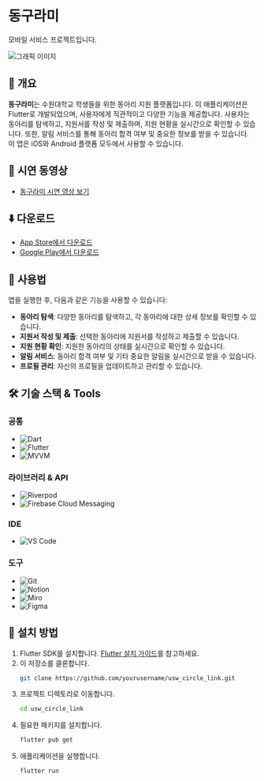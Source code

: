 # 동구라미

모바일 서비스 프로젝트입니다.

![그래픽 이미지](https://drive.usercontent.google.com/download?id=1-iojj_uJPcmxzf8_Z4l79RbHfqV3rktl&export=view&authuser=0)

## 📘 개요 

**동구라미**는 수원대학교 학생들을 위한 동아리 지원 플랫폼입니다. 이 애플리케이션은 Flutter로 개발되었으며, 사용자에게 직관적이고 다양한 기능을 제공합니다. 사용자는 동아리를 탐색하고, 지원서를 작성 및 제출하며, 지원 현황을 실시간으로 확인할 수 있습니다. 또한, 알림 서비스를 통해 동아리 합격 여부 및 중요한 정보를 받을 수 있습니다. 이 앱은 iOS와 Android 플랫폼 모두에서 사용할 수 있습니다.

## 🎥 시연 동영상

- [동구라미 시연 영상 보기](https://linktr.ee/woochang4862)

## ⬇️ 다운로드 

- [App Store에서 다운로드](https://apps.apple.com/kr/app/%EB%8F%99%EA%B5%AC%EB%9D%BC%EB%AF%B8/id6692607046)
- [Google Play에서 다운로드](https://play.google.com/store/apps/details?id=com.usw.flag.temp.usw_circle_link)

## 📱 사용법 

앱을 실행한 후, 다음과 같은 기능을 사용할 수 있습니다:

- **동아리 탐색**: 다양한 동아리를 탐색하고, 각 동아리에 대한 상세 정보를 확인할 수 있습니다.
- **지원서 작성 및 제출**: 선택한 동아리에 지원서를 작성하고 제출할 수 있습니다.
- **지원 현황 확인**: 지원한 동아리의 상태를 실시간으로 확인할 수 있습니다.
- **알림 서비스**: 동아리 합격 여부 및 기타 중요한 알림을 실시간으로 받을 수 있습니다.
- **프로필 관리**: 자신의 프로필을 업데이트하고 관리할 수 있습니다.

## 🛠️ 기술 스택 & Tools

### 공통
- ![Dart](https://img.shields.io/badge/Dart-3.5.1-blue)
- ![Flutter](https://img.shields.io/badge/Flutter-3.24.1-blue)
- ![MVVM](https://img.shields.io/badge/Architecture-MVVM-green)

### 라이브러리 & API
- ![Riverpod](https://img.shields.io/badge/Library-Riverpod-yellow)
- ![Firebase Cloud Messaging](https://img.shields.io/badge/API-Firebase_Cloud_Messaging-yellow)

### IDE
- ![VS Code](https://img.shields.io/badge/IDE-VS_Code-blue)

### 도구
- ![Git](https://img.shields.io/badge/Tools-Git-orange)
- ![Notion](https://img.shields.io/badge/Tools-Notion-orange)
- ![Miro](https://img.shields.io/badge/Tools-Miro-orange)
- ![Figma](https://img.shields.io/badge/Tools-Figma-orange)

## 🔧 설치 방법 

1. Flutter SDK를 설치합니다. [Flutter 설치 가이드](https://docs.flutter.dev/get-started/install)를 참고하세요.
2. 이 저장소를 클론합니다.
   ```bash
   git clone https://github.com/yourusername/usw_circle_link.git
   ```
3. 프로젝트 디렉토리로 이동합니다.
   ```bash
   cd usw_circle_link
   ```
4. 필요한 패키지를 설치합니다.
   ```bash
   flutter pub get
   ```
5. 애플리케이션을 실행합니다.
   ```bash
   flutter run
   ```
